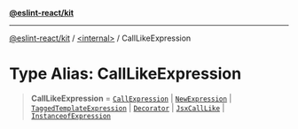 [**@eslint-react/kit**](../../README.md)

***

[@eslint-react/kit](../../README.md) / [\<internal\>](../README.md) / CallLikeExpression

# Type Alias: CallLikeExpression

> **CallLikeExpression** = [`CallExpression`](../interfaces/CallExpression-1.md) \| [`NewExpression`](../interfaces/NewExpression-1.md) \| [`TaggedTemplateExpression`](../interfaces/TaggedTemplateExpression-1.md) \| [`Decorator`](../interfaces/Decorator-1.md) \| [`JsxCallLike`](JsxCallLike.md) \| [`InstanceofExpression`](../interfaces/InstanceofExpression.md)
